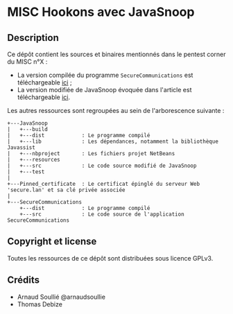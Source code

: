 MISC Hookons avec JavaSnoop
===========================

Description
-----------
Ce dépôt contient les sources et binaires mentionnés dans le pentest corner du MISC n°X :
* La version compilée du programme `SecureCommunications` est téléchargeable [ici](https://github.com/maaaaz/misc_hookons_avec_javasnoop/raw/master/SecureCommunications/dist/SecureCommunications.jar) ;
* La version modifiée de JavaSnoop évoquée dans l'article est téléchargeable [ici](https://github.com/maaaaz/misc_hookons_avec_javasnoop/raw/master/JavaSnoop/dist/JavaSnoop_v1.11.zip).

Les autres ressources sont regroupées au sein de l'arborescence suivante :
```
+---JavaSnoop
|   +---build
|   +---dist			: Le programme compilé
|   +---lib				: Les dépendances, notamment la bibliothèque Javassist
|   +---nbproject		: Les fichiers projet NetBeans
|   +---resources
|   +---src				: Le code source modifié de JavaSnoop
|   +---test
|
+---Pinned_certificate	: Le certificat épinglé du serveur Web 'secure.lan' et sa clé privée associée
|       
+---SecureCommunications
    +---dist			: Le programme compilé
    +---src				: Le code source de l'application SecureCommunications
```


Copyright et license
---------------------
Toutes les ressources de ce dépôt sont distribuées sous licence GPLv3.


Crédits
-------
* Arnaud Soullié @arnaudsoullie
* Thomas Debize

